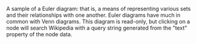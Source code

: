 ﻿A sample of a Euler diagram: that is, a means of representing various sets and their relationships with one another. Euler
diagrams have much in common with Venn diagrams. This diagram is read-only, but clicking on a node will search Wikipedia with a query
string generated from the "text" property of the node data.